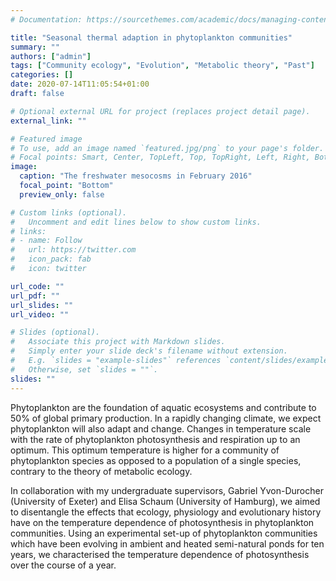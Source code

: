 ```yaml
---
# Documentation: https://sourcethemes.com/academic/docs/managing-content/

title: "Seasonal thermal adaption in phytoplankton communities"
summary: ""
authors: ["admin"]
tags: ["Community ecology", "Evolution", "Metabolic theory", "Past"]
categories: []
date: 2020-07-14T11:05:54+01:00
draft: false

# Optional external URL for project (replaces project detail page).
external_link: ""

# Featured image
# To use, add an image named `featured.jpg/png` to your page's folder.
# Focal points: Smart, Center, TopLeft, Top, TopRight, Left, Right, BottomLeft, Bottom, BottomRight.
image:
  caption: "The freshwater mesocosms in February 2016"
  focal_point: "Bottom"
  preview_only: false

# Custom links (optional).
#   Uncomment and edit lines below to show custom links.
# links:
# - name: Follow
#   url: https://twitter.com
#   icon_pack: fab
#   icon: twitter

url_code: ""
url_pdf: ""
url_slides: ""
url_video: ""

# Slides (optional).
#   Associate this project with Markdown slides.
#   Simply enter your slide deck's filename without extension.
#   E.g. `slides = "example-slides"` references `content/slides/example-slides.md`.
#   Otherwise, set `slides = ""`.
slides: ""
---
```


Phytoplankton are the foundation of aquatic ecosystems and contribute to 50% of global primary production. In a rapidly changing climate, we expect phytoplankton will also adapt and change. Changes in temperature scale with the rate of phytoplankton photosynthesis and respiration up to an optimum. This optimum temperature is higher for a community of phytoplankton species as opposed to a population of a single species, contrary to the theory of metabolic ecology.

In collaboration with my undergraduate supervisors, Gabriel Yvon-Durocher (University of Exeter) and Elisa Schaum (University of Hamburg), we aimed to disentangle the effects that ecology, physiology and evolutionary history have on the temperature dependence of photosynthesis in phytoplankton communities. Using an experimental set-up of phytoplankton communities which have been evolving in ambient and heated semi-natural ponds for ten years, we characterised the temperature dependence of photosynthesis over the course of a year.
